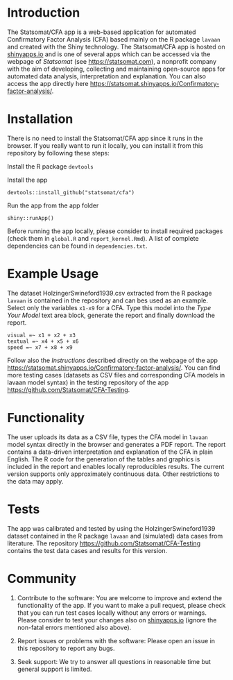 
# Introduction
The Statsomat/CFA app is a web-based
application for automated Confirmatory Factor Analysis (CFA) based mainly on the R package `lavaan` and created with the Shiny
technology. The Statsomat/CFA app is hosted on [shinyapps.io](https://www.shinyapps.io/) and 
is one of several apps which can be accessed via the webpage of *Statsomat* (see https://statsomat.com), a nonprofit company with the aim of developing, 
collecting and maintaining open-source apps for automated data analysis, interpretation and explanation. You can also access the app directly here https://statsomat.shinyapps.io/Confirmatory-factor-analysis/. 


# Installation 
There is no need to install the Statsomat/CFA app since it runs in the browser. If you really want to run it locally, you can install it from this repository by following these steps:

Install the R package `devtools`

Install the app 
```
devtools::install_github("statsomat/cfa")
```

Run the app from the app folder
```
shiny::runApp()
```

Before running the app locally, please consider to install required packages (check them in `global.R` and `report_kernel.Rmd`). A list of complete dependencies can be found in `dependencies.txt`. 


# Example Usage
The dataset HolzingerSwineford1939.csv extracted from the R package `lavaan` is contained in the repository and can bes used as an example. Select only the variables `x1-x9` for a CFA. Type this model into the *Type Your Model* text area block, generate the report and finally download the report. 
```
visual =~ x1 + x2 + x3
textual =~ x4 + x5 + x6
speed =~ x7 + x8 + x9
```

Follow also the *Instructions* described directly on the webpage of the app https://statsomat.shinyapps.io/Confirmatory-factor-analysis/. You can find more testing cases (datasets as CSV files and corresponding CFA models in lavaan model syntax) in the testing repository of the app https://github.com/Statsomat/CFA-Testing. 


# Functionality
The user uploads its data as a CSV file, types the CFA model in `lavaan` model syntax directly in 
the browser and generates a PDF report. The report contains a data-driven interpretation and explanation of the 
CFA in plain English. The R code for the generation of the tables and graphics is included in the report and 
enables locally reproducibles results. The current version supports only approximately continuous data. Other restrictions to the data may apply. 


# Tests 
The app was calibrated and tested by using the HolzingerSwineford1939 dataset contained in the R package `lavaan`
and (simulated) data cases from literature. The repository https://github.com/Statsomat/CFA-Testing contains the test data cases and results for this version.   



# Community 
1) Contribute to the software:
You are welcome to improve and extend the functionality of the app. If you want to make a pull request, please check that you can run test cases locally without any errors or warnings. Please consider to test your changes also on [shinyapps.io](https://www.shinyapps.io/) (ignore the non-fatal errors mentioned also above). 

2) Report issues or problems with the software:
Please open an issue in this repository to report any bugs. 

3) Seek support:
We try to answer all questions in reasonable time  but general support is limited. 

